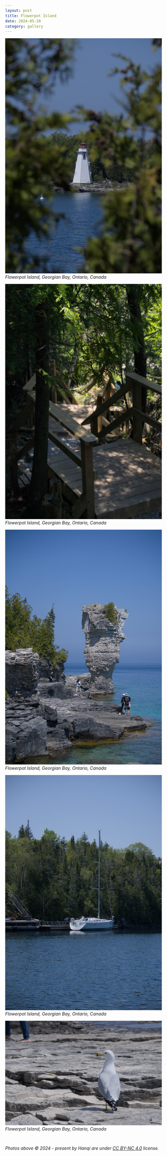 ```yaml
---
layout: post
title: Flowerpot Island
date: 2024-05-28
category: gallery
---
```

![DSC01230](/assets/img/2024-05-28-flowerpot-island/DSC01230.webp)  
*Flowerpot Island, Georgian Bay, Ontario, Canada*  

![DSC01304](/assets/img/2024-05-28-flowerpot-island/DSC01304.webp)  
*Flowerpot Island, Georgian Bay, Ontario, Canada*  

![DSC01318](/assets/img/2024-05-28-flowerpot-island/DSC01318.webp)  
*Flowerpot Island, Georgian Bay, Ontario, Canada*  

![DSC01239](/assets/img/2024-05-28-flowerpot-island/DSC01239.webp)  
*Flowerpot Island, Georgian Bay, Ontario, Canada*  

![DSC01282](/assets/img/2024-05-28-flowerpot-island/DSC01282.webp)  
*Flowerpot Island, Georgian Bay, Ontario, Canada*  

&nbsp;  

*Photos above © 2024 - present by Hanqi are under [CC BY-NC 4.0](https://creativecommons.org/licenses/by-nc/4.0) license.*
